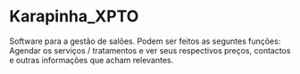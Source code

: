 # Karapinha_XPTO
Software para a gestão de salões.
Podem ser feitos as seguntes funções: Agendar os serviços / tratamentos e ver seus respectivos preços, contactos e outras 
informações que acham relevantes.

